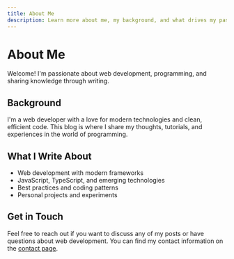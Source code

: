 ```yaml
---
title: About Me
description: Learn more about me, my background, and what drives my passion for web development and technology.
---
```


# About Me

Welcome! I'm passionate about web development, programming, and sharing knowledge through writing.

## Background

I'm a web developer with a love for modern technologies and clean, efficient code. This blog is where I share my thoughts, tutorials, and experiences in the world of programming.

## What I Write About

- Web development with modern frameworks
- JavaScript, TypeScript, and emerging technologies
- Best practices and coding patterns
- Personal projects and experiments

## Get in Touch

Feel free to reach out if you want to discuss any of my posts or have questions about web development. You can find my contact information on the [contact page](/contact).